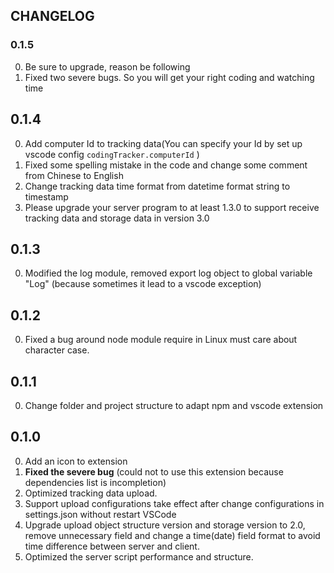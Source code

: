 ## CHANGELOG

### 0.1.5 

0. Be sure to upgrade, reason be following 
1. Fixed two severe bugs. So you will get your right coding and watching time

## 0.1.4

0. Add computer Id to tracking data(You can specify your Id by set up vscode config
 `codingTracker.computerId` )
1. Fixed some spelling mistake in the code and change some comment from Chinese to English
2. Change tracking data time format from datetime format string to timestamp
3. Please upgrade your server program to at least 1.3.0 to support receive tracking data 
 and storage data in version 3.0  

## 0.1.3

0. Modified the log module, removed export log object to global variable "Log" (because sometimes it lead to a vscode exception)

## 0.1.2

0. Fixed a bug around node module require in Linux must care about character case.

## 0.1.1

0. Change folder and project structure to adapt npm and vscode extension

## 0.1.0

0. Add an icon to extension
1. **Fixed the severe bug** (could not to use this extension because dependencies list is incompletion)
2. Optimized tracking data upload.
3. Support upload configurations take effect after change configurations in settings.json without restart VSCode
4. Upgrade upload object structure version and storage version to 2.0,   
remove unnecessary field and change a time(date) field format to avoid time difference between server and client.
5. Optimized the server script performance and structure.